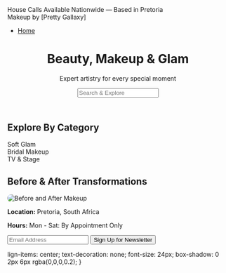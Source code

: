 <!DOCTYPE html>
<html lang="en">
<head>
  <meta charset="UTF-8" />
  <meta name="viewport" content="width=device-width, initial-scale=1.0"/>
  <title>Makeup by [Pretty Gallaxy]</title>
  <link rel="stylesheet" href="styles/style.css" />
  <link rel="stylesheet" href="https://cdnjs.cloudflare.com/ajax/libs/font-awesome/6.0.0/css/all.min.css">
</head>
<body>
  <div class="top-banner">House Calls Available Nationwide — Based in Pretoria</div>

  <nav class="navbar">
    <div class="logo">Makeup by [Pretty Gallaxy]</div>
    <ul>
      <li><a href="#">Home</a></li>
    </ul>
  </nav>

  <header class="hero">
    <h1>Beauty, Makeup & Glam</h1>
    <p>Expert artistry for every special moment</p>
    <input type="text" placeholder="Search & Explore" />
  </header>

  <section class="categories">
    <h2>Explore By Category</h2>
    <div class="category-grid">
      <div class="category-card" style="background-image: url('images/category1.jpg');">Soft Glam</div>
      <div class="category-card" style="background-image: url('images/category2.jpg');">Bridal Makeup</div>
      <div class="category-card" style="background-image: url('images/category3.jpg');">TV & Stage</div>
    </div>
  </section>

  <section class="before-after">
    <h2>Before & After Transformations</h2>
    <img src="images/before-after.jpg" alt="Before and After Makeup" style="max-width: 100%; border-radius: 8px;">
  </section>

  <section class="social">
    <a href="#"><i class="fab fa-instagram"></i></a>
    <a href="#"><i class="fab fa-facebook-f"></i></a>
  </section>

  <footer>
    <div class="footer-info">
      <p><strong>Location:</strong> Pretoria, South Africa</p>
      <p><strong>Hours:</strong> Mon - Sat: By Appointment Only</p>
    </div>
    <div class="newsletter">
      <input type="email" placeholder="Email Address" />
      <button>Sign Up for Newsletter</button>
    </div>
  </footer>

  <a href="https://wa.me/yourphonenumber" class="whatsapp-button" target="_blank">
    <i class="fab fa-whatsapp"></i>
  </a>
</body>
</html>

lign-items: center;
    text-decoration: none;
    font-size: 24px;
    box-shadow: 0 2px 6px rgba(0,0,0,0.2);
}
